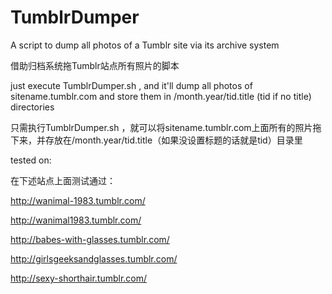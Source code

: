# TumblrDumper
A script to dump all photos of a Tumblr site via its archive system

借助归档系统拖Tumblr站点所有照片的脚本


just execute TumblrDumper.sh <sitename>, and it'll dump all photos of sitename.tumblr.com and store them in /month.year/tid.title (tid if no title) directories

只需执行TumblrDumper.sh <sitename>，就可以将sitename.tumblr.com上面所有的照片拖下来，并存放在/month.year/tid.title（如果没设置标题的话就是tid）目录里


tested on: 

在下述站点上面测试通过：


http://wanimal-1983.tumblr.com/

http://wanimal1983.tumblr.com/

http://babes-with-glasses.tumblr.com/

http://girlsgeeksandglasses.tumblr.com/

http://sexy-shorthair.tumblr.com/

